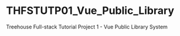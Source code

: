 # THFSTUTP01_Vue_Public_Library
Treehouse Full-stack Tutorial Project 1 - Vue Public Library System
